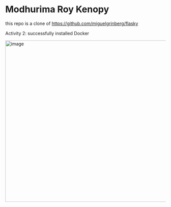 Modhurima Roy Kenopy
======
this repo is a clone of https://github.com/miguelgrinberg/flasky 

Activity 2: successfully installed Docker

<img width="508" alt="image" src="https://github.com/modhurimaroy/ECE444-F2023-Lab1/assets/65404767/e44f87c1-4c63-45f0-b71b-00e64bb26481">

